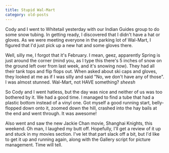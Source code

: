 ```yaml
---
title: Stupid Wal-Mart
category: old-posts
---
```

Cody and I went to Whitetail yesterday with our Indian Guides group to do some snow tubing. In getting ready, I discovered that I didn't have a hat or gloves. As we were meeting everyone in the parking lot of Wal-Mart, I figured that I'd just pick up a new hat and some gloves there.
<!--more-->

Well, silly me, I forgot that it's February. I mean, geez, apparently Spring is just around the corner (mind you, as I type this there's 5 inches of snow on the ground left over from last week, and it's snowing now). They had all their tank tops and flip flops out. When asked about ski caps and gloves, they looked at me as if I was silly and said "No, we don't have any of those". I was almost stunned. Wal-Mart, not HAVE something? *sheesh*

So Cody and I went hatless, but the day was nice and neither of us was too bothered by it. We had a good time. I managed to find a tube that had a plastic bottom instead of a vinyl one. Got myself a good running start, belly-flopped down onto it, zoomed down the hill, crashed into the hay bails at the end and went through. It was awesome!

Also went and saw the new Jackie Chan movie, Shanghai Knights, this weekend. Oh man, I laughed my butt off. Hopefully, I'll get a review of it up and stuck in my movies section. I've let that part slack off a bit, but I'd like to get it up and running again, along with the Gallery script for picture management. Time will tell.